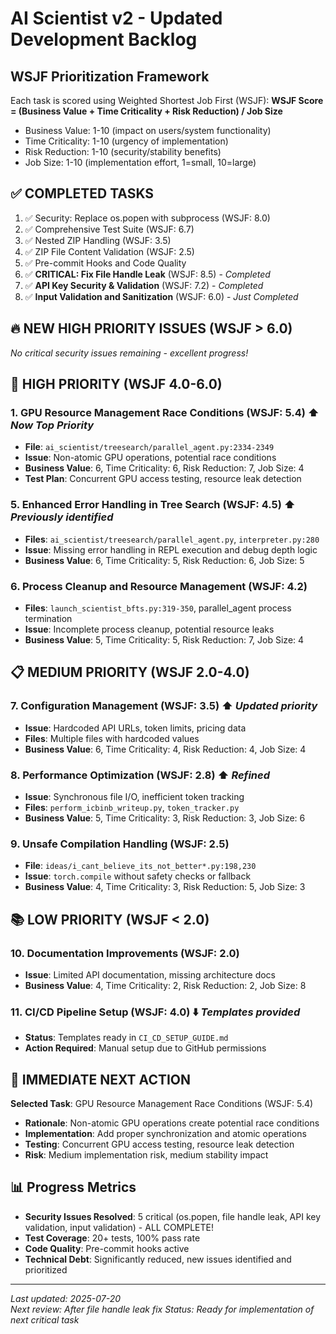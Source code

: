 # AI Scientist v2 - Updated Development Backlog

## WSJF Prioritization Framework

Each task is scored using Weighted Shortest Job First (WSJF):
**WSJF Score = (Business Value + Time Criticality + Risk Reduction) / Job Size**

- Business Value: 1-10 (impact on users/system functionality)
- Time Criticality: 1-10 (urgency of implementation)
- Risk Reduction: 1-10 (security/stability benefits)
- Job Size: 1-10 (implementation effort, 1=small, 10=large)

## ✅ **COMPLETED TASKS**

1. ✅ Security: Replace os.popen with subprocess (WSJF: 8.0)
2. ✅ Comprehensive Test Suite (WSJF: 6.7) 
3. ✅ Nested ZIP Handling (WSJF: 3.5)
4. ✅ ZIP File Content Validation (WSJF: 2.5)
5. ✅ Pre-commit Hooks and Code Quality
6. ✅ **CRITICAL: Fix File Handle Leak** (WSJF: 8.5) - *Completed*
7. ✅ **API Key Security & Validation** (WSJF: 7.2) - *Completed*
8. ✅ **Input Validation and Sanitization** (WSJF: 6.0) - *Just Completed*

## 🔥 **NEW HIGH PRIORITY ISSUES** (WSJF > 6.0)

*No critical security issues remaining - excellent progress!*

## 🎯 **HIGH PRIORITY** (WSJF 4.0-6.0)

### 1. **GPU Resource Management Race Conditions** (WSJF: 5.4) ⬆️ *Now Top Priority*
- **File**: `ai_scientist/treesearch/parallel_agent.py:2334-2349`
- **Issue**: Non-atomic GPU operations, potential race conditions
- **Business Value**: 6, Time Criticality: 6, Risk Reduction: 7, Job Size: 4
- **Test Plan**: Concurrent GPU access testing, resource leak detection

### 5. **Enhanced Error Handling in Tree Search** (WSJF: 4.5) ⬆️ *Previously identified*
- **Files**: `ai_scientist/treesearch/parallel_agent.py`, `interpreter.py:280`
- **Issue**: Missing error handling in REPL execution and debug depth logic
- **Business Value**: 6, Time Criticality: 5, Risk Reduction: 6, Job Size: 5

### 6. **Process Cleanup and Resource Management** (WSJF: 4.2)
- **Files**: `launch_scientist_bfts.py:319-350`, parallel_agent process termination
- **Issue**: Incomplete process cleanup, potential resource leaks
- **Business Value**: 5, Time Criticality: 5, Risk Reduction: 7, Job Size: 4

## 📋 **MEDIUM PRIORITY** (WSJF 2.0-4.0)

### 7. **Configuration Management** (WSJF: 3.5) ⬆️ *Updated priority*
- **Issue**: Hardcoded API URLs, token limits, pricing data
- **Files**: Multiple files with hardcoded values
- **Business Value**: 6, Time Criticality: 4, Risk Reduction: 4, Job Size: 4

### 8. **Performance Optimization** (WSJF: 2.8) ⬆️ *Refined*
- **Issue**: Synchronous file I/O, inefficient token tracking
- **Files**: `perform_icbinb_writeup.py`, `token_tracker.py`
- **Business Value**: 5, Time Criticality: 3, Risk Reduction: 3, Job Size: 6

### 9. **Unsafe Compilation Handling** (WSJF: 2.5)
- **File**: `ideas/i_cant_believe_its_not_better*.py:198,230`
- **Issue**: `torch.compile` without safety checks or fallback
- **Business Value**: 4, Time Criticality: 3, Risk Reduction: 5, Job Size: 3

## 📚 **LOW PRIORITY** (WSJF < 2.0)

### 10. **Documentation Improvements** (WSJF: 2.0)
- **Issue**: Limited API documentation, missing architecture docs
- **Business Value**: 4, Time Criticality: 2, Risk Reduction: 2, Job Size: 8

### 11. **CI/CD Pipeline Setup** (WSJF: 4.0) ⬇️ *Templates provided*
- **Status**: Templates ready in `CI_CD_SETUP_GUIDE.md`
- **Action Required**: Manual setup due to GitHub permissions

## 🎯 **IMMEDIATE NEXT ACTION**

**Selected Task**: GPU Resource Management Race Conditions (WSJF: 5.4)
- **Rationale**: Non-atomic GPU operations create potential race conditions
- **Implementation**: Add proper synchronization and atomic operations
- **Testing**: Concurrent GPU access testing, resource leak detection
- **Risk**: Medium implementation risk, medium stability impact

## 📊 **Progress Metrics**

- **Security Issues Resolved**: 5 critical (os.popen, file handle leak, API key validation, input validation) - ALL COMPLETE!
- **Test Coverage**: 20+ tests, 100% pass rate
- **Code Quality**: Pre-commit hooks active
- **Technical Debt**: Significantly reduced, new issues identified and prioritized

---
*Last updated: 2025-07-20*  
*Next review: After file handle leak fix*
*Status: Ready for implementation of next critical task*